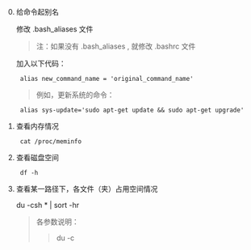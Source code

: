 0. 给命令起别名

    修改 .bash_aliases 文件
    > 注：如果没有 .bash_aliases , 就修改 .bashrc 文件
    
    加入以下代码：
        
        alias new_command_name = 'original_command_name'
        
    > 例如，更新系统的命令：
    
    	alias sys-update='sudo apt-get update && sudo apt-get upgrade'

0. 查看内存情况

		cat /proc/meminfo
		
0. 查看磁盘空间

        df -h

0. 查看某一路径下，各文件（夹）占用空间情况

    du -csh * | sort -hr
    
    > 各参数说明：  
    >  >	du
                    -c 
    
    